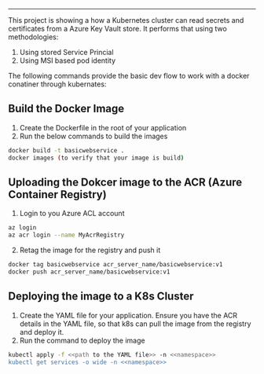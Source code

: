 ----
This project is showing a how a Kubernetes cluster can read secrets and certificates from a Azure Key Vault store. It performs that using two methodologies:

1) Using stored Service Princial <br/>
2) Using MSI based pod identity

The following commands provide the basic dev flow to work with a docker conatiner through kubernates:

## Build the Docker Image
1) Create the Dockerfile in the root of your application
2) Run the below commands to build the images
```bash
docker build -t basicwebservice .
docker images (to verify that your image is build)
```

## Uploading the Dokcer image to the ACR (Azure Container Registry)
1) Login to you Azure ACL account
```bash
az login
az acr login --name MyAcrRegistry
```
2) Retag the image for the registry and push it
```bash
docker tag basicwebservice acr_server_name/basicwebservice:v1
docker push acr_server_name/basicwebservice:v1
```

## Deploying the image to a K8s Cluster
1) Create the YAML file for your application. Ensure you have the ACR details in the YAML file, so that k8s can pull the image from the registry and deploy it.
2) Run the command to deploy the image
```bash
kubectl apply -f <<path to the YAML file>> -n <<namespace>>
kubectl get services -o wide -n <<namespace>>
```
